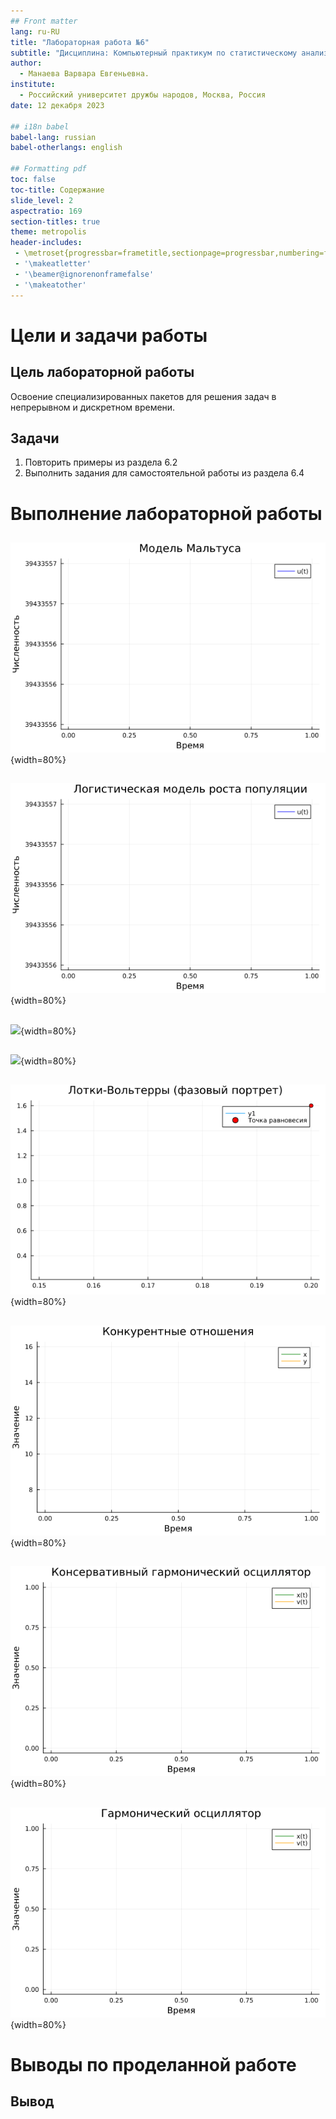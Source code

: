 ```yaml
---
## Front matter
lang: ru-RU
title: "Лабораторная работа №6"
subtitle: "Дисциплина: Компьютерный практикум по статистическому анализу данных"
author:
  - Манаева Варвара Евгеньевна.
institute:
  - Российский университет дружбы народов, Москва, Россия
date: 12 декабря 2023

## i18n babel
babel-lang: russian
babel-otherlangs: english

## Formatting pdf
toc: false
toc-title: Содержание
slide_level: 2
aspectratio: 169
section-titles: true
theme: metropolis
header-includes:
 - \metroset{progressbar=frametitle,sectionpage=progressbar,numbering=fraction}
 - '\makeatletter'
 - '\beamer@ignorenonframefalse'
 - '\makeatother'
---
```


# Цели и задачи работы

## Цель лабораторной работы

Освоение специализированных пакетов для решения задач в непрерывном и дискретном времени.

## Задачи

1. Повторить примеры из раздела 6.2
2. Выполнить задания для самостоятельной работы из раздела 6.4

# Выполнение лабораторной работы
##

![](image/1.gif){width=80%}

##

![](image/2.gif){width=80%}
##

![](image/3.gif){width=80%}

##

![](image/4.gif){width=80%}

##

![](image/5.gif){width=80%}

##

![](image/6.gif){width=80%}

##

![](image/7.gif){width=80%}

##

![](image/8.gif){width=80%}


# Выводы по проделанной работе

## Вывод

